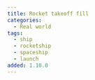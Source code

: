 ```yaml
---
title: Rocket takeoff fill
categories:
  - Real world
tags:
  - ship
  - rocketship
  - spaceship
  - launch
added: 1.10.0
---
```

